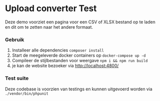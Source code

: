 # Upload converter Test
Deze demo voorziet een pagina voor een CSV of XLSX bestand op te laden en dit om te zetten naar het andere formaat.

### Gebruik
1. Installeer alle dependencies ``composer install``
2. Start de meegeleverde docker containers op ``docker-compose up -d``
3. Compileer de stijlbestanden voor weergave ``npm i && npm run build``
4. je kan de website bezoeker via [http://localhost:4800/](http://localhost:4800/)

### Test suite
Deze codebase is voorzien van testings en kunnen uitgevoerd worden via ``./vendor/bin/phpunit``
